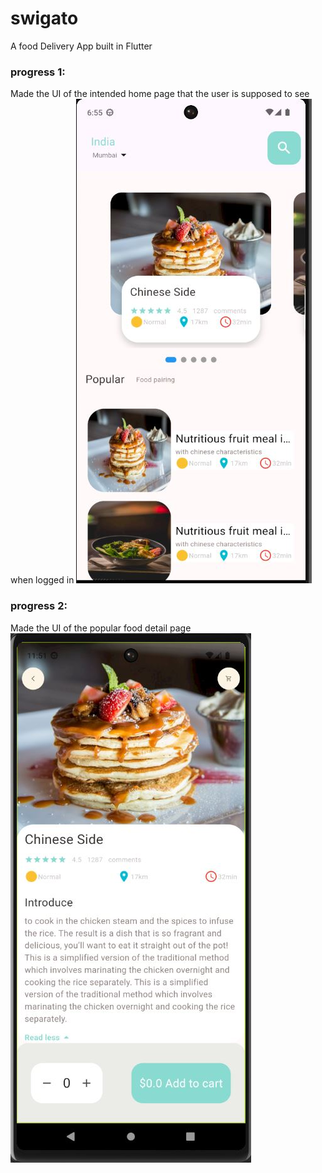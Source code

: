 # swigato

A food Delivery App built in Flutter

### progress 1:

Made the UI of the intended home page that the user is supposed to see when logged in
![image of the currently intended home page](/progress/update1.JPG "Home page")

### progress 2:

Made the UI of the popular food detail page
![image of the popular food detail page](/progress/update2.JPG "Popular Food Detail Page")
